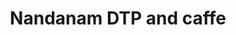 ---
title: "Nandanam DTP and caffe"
url: /thiruvananthapuram/nandanam-dtp-and-caffe/
shop: copyshop
---